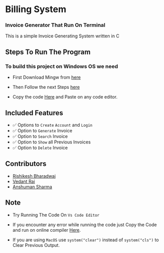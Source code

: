 # Billing System
### Invoice Generator That Run  On Terminal
This is a simple Invoice Generating System written in C


## Steps To Run The  Program

### To build this project on Windows OS we need
- First Download Mingw from [here](https://www.mingw-w64.org/)
 - Then Follow the next Steps [here](https://www.geeksforgeeks.org/installing-mingw-tools-for-c-c-and-changing-environment-variable/)
 
- Copy the code [Here](https://github.com/Vedant-rai/Billing-System/blob/main/Billing_system.c) and Paste on any code editor.



##  Included Features

- :white_check_mark: Options to `Create` `Account` and `Login`
- :white_check_mark: Option to `Generate` Invoice
- :white_check_mark: Option to `Search` Invoice
- :white_check_mark: Option to `Show` all Previous Invoices
- :white_check_mark: Option to `Delete` Invoice

## Contributors

- [Rishikesh Bharadwaj](https://github.com/rishikesh-b)
- [Vedant Rai](https://github.com/Vedant-rai)
- [Anshuman Sharma](https://github.com/Anshuman2719/billing-system)

## Note
- Try Running The Code On `Vs Code Editor`
- If you encounter any error while running the code just Copy the Code and 
  run on online compiler [Here](https://www.onlinegdb.com/online_c_compiler).
  

- If you are using `MacOS` use `system("clear")` instead of  `system("cls")` to Clear Previous Output.
